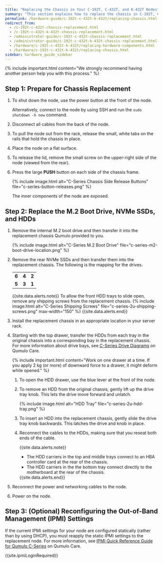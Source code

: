 ```yaml
---
title: "Replacing the Chassis in Your C-192T, C-432T, and K-432T Nodes"
summary: "This section explains how to replace the chassis in C-192T, C-432T, and K-432T nodes."
permalink: /hardware-guide/c-192t-c-432t-k-432t/replacing-chassis.html
redirect_from:
  - /c-192t-c-432t-chassis-replacement.html
  - /c-192t-c-432t-k-432t-chassis-replacement.html
  - /administrator-guide/c-192t-c-432t-chassis-replacement.html
  - /administrator-guide/c-192t-c-432t-k-432t-chassis-replacement.html
  - /hardware/c-192t-c-432t-k-432t/replacing-hardware-components.html
  - /hardware/c-192t-c-432t-k-432t/replacing-chassis.html
sidebar: hardware_guide_sidebar
---
```


{% include important.html content="We strongly recommend having another person help you with this process." %}

## Step 1: Prepare for Chassis Replacement

1. To shut down the node, use the power button at the front of the node.

   Alternatively, connect to the node by using SSH and run the `sudo shutdown -h now` command. 

1. Disconnect all cables from the back of the node.

1. To pull the node out from the rack, release the small, white tabs on the rails that hold the chassis in place.

1. Place the node on a flat surface.

1. To release the lid, remove the small screw on the upper-right side of the node (viewed from the rear).

1. Press the large **PUSH** button on each side of the chassis frame.

   {% include image.html alt="C-Series Chassis Side Release Buttons" file="c-series-button-releases.png" %}

   The inner components of the node are exposed.

## Step 2: Replace the M.2 Boot Drive, NVMe SSDs, and HDDs

1. Remove the internal M.2 boot drive and then transfer it into the replacement chassis Qumulo provided to you.

   {% include image.html alt="C-Series M.2 Boot Drive" file="c-series-m2-boot-drive-location.png" %}

1. Remove the rear NVMe SSDs and then transfer them into the replacement chassis. The following is the mapping for the drives.

   <table>
     <tr>
       <td><strong>6</strong></td>
       <td><strong>4</strong></td>
       <td><strong>2</strong></td>
     </tr>
     <tr>
       <td><strong>5</strong></td>
       <td><strong>3</strong></td>
       <td><strong>1</strong></td>
     </tr>
   </table>

   {{site.data.alerts.note}}
   To allow the front HDD trays to slide open, remove any shipping screws from the replacement chassis.
   {% include image.html alt="C-Series Shipping Screws" file="c-series-2u-shipping-screws.png" max-width="150" %}
   {{site.data.alerts.end}}

1. Install the replacement chassis in an appropriate location in your server rack.

1. Starting with the top drawer, transfer the HDDs from each tray in the original chassis into a corresponding bay in the replacement chassis. For more information about drive bays, see [C-Series Drive Diagrams](https://care.qumulo.com/hc/en-us/articles/360020198853) on Qumulo Care.

   {% include important.html content="Work on one drawer at a time. If you apply 2 kg (or more) of downward force to a drawer, it might deform while opened." %}

   1. To open the HDD drawer, use the blue lever at the front of the node.

   1. To remove an HDD from the original chassis, gently lift up the drive tray knob. This lets the drive move forward and unlatch.

      {% include image.html alt="HDD Tray" file="c-series-2u-hdd-tray.png" %}
   
   1. To insert an HDD into the replacement chassis, gently slide the drive tray knob backwards. This latches the drive and knob in place.
  
   1. Reconnect the cables to the HDDs, making sure that you reseat both ends of the cable.

      {{site.data.alerts.note}}
      <ul>
        <li>The HDD carriers in the top and middle trays connect to an HBA controller card at the rear of the chassis.</li>
        <li>The HDD carriers in the the bottom tray connect directly to the motherboard at the rear of the chassis.</li>
      </ul>
      {{site.data.alerts.end}}

1. Reconnect the power and networking cables to the node.

1. Power on the node.

## Step 3: (Optional) Reconfiguring the Out-of-Band Management (IPMI) Settings
If the current IPMI settings for your node are configured statically (rather than by using DHCP), you must reapply the static IPMI settings to the replacement node. For more information, see [IPMI Quick Reference Guide for Qumulo C-Series](https://care.qumulo.com/hc/en-us/articles/360024426314) on Qumulo Care.

{{site.ipmiLoginRequired}}
